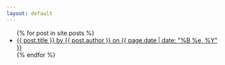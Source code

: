 ```yaml
---
layout: default
---
```


<ul>
  {% for post in site.posts %}
    <li>
      <a href="{{ post.url }}">{{ post.title }} by {{ post.author }} on {{ page.date | date: "%B %e, %Y" }}</a>
    </li>
  {% endfor %}
</ul>
